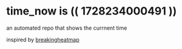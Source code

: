 # time_now is (( 1728234000491 ))

an automated repo that shows the currnent time

inspired by [breakingheatmap](https://github.com/breakingheatmap/breakingheatmap)